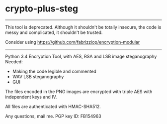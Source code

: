 # crypto-plus-steg

-----------------------------------------------------------------------
This tool is deprecated. Although it shouldn't be totally insecure, the
code is messy and complicated, it shouldn't be trusted.

Consider using https://github.com/fabrizziop/encryption-modular

-----------------------------------------------------------------------

Python 3.4 Encryption Tool, with AES, RSA and LSB image steganography
Needed:
* Making the code legible and commented
* WAV LSB steganography
* GUI

The files encoded in the PNG images are encrypted with triple AES with independent keys and IV.

All files are authenticated with HMAC-SHA512.

Any questions, mail me. PGP key ID: FB154963
